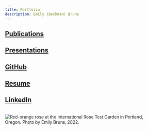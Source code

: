 ```yaml
---
title: Portfolio
description: Emily (Beckman) Bruns
---
```


## <a href="https://eb-bruns.github.io/pubs">Publications</a>
## <a href="https://eb-bruns.github.io/prez">Presentations</a>
## <a href="https://github.com/eb-bruns" target="_blank">GitHub</a>
## <a href="LINK_HERE" target="_blank">Resume</a>
## <a href="https://www.linkedin.com/in/emily-beckman-bruns/" target="_blank">LinkedIn</a>
<br>
<img src="https://eb-bruns.github.io/portland_rose_red_sm.jpg" alt="Red-orange rose at the International Rose Test Garden in Portland, Oregon. Photo by Emily Bruns, 2022."/>
